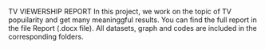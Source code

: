 TV VIEWERSHIP REPORT
In this project, we work on the topic of TV popuilarity and get many meaninggful results. You can find the full report in the file Report (.docx file). All datasets, graph and codes are included in the corresponding folders.

